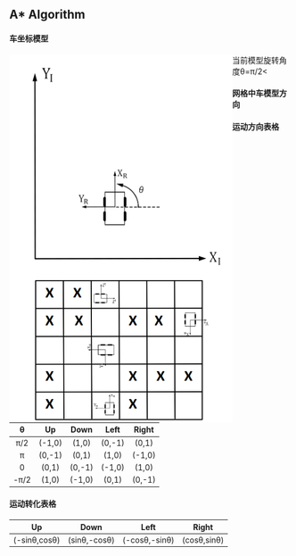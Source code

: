 ## A* Algorithm

#### 车坐标模型

<p float="left">
<img src="img/car_cor.jpg" align="left" width="400" height="400" alt="model"/> 

</P>   
<p>
 <img src="img/grid_car.png" align="left" width="400"/>  
 </p>
<p>
   当前模型旋转角度θ=π/2<
</P>


#### 网格中车模型方向  

 


#### 运动方向表格
|   θ    | Up    | Down   | Left  | Right |  
| :-----:|:-----:| :-----:|:-----:|:-----:|
|   π/2  |(-1,0) | (1,0)  | (0,-1)| (0,1) |
|   π    |(0,-1) | (0,1)  | (1,0) | (-1,0)|
|   0    | (0,1) | (0,-1) | (-1,0)| (1,0) |
|   -π/2 |(1,0)  | (-1,0) | (0,1) | (0,-1)|

#### 运动转化表格  
| Up    | Down   | Left  | Right |  
|:-----:| :-----:|:-----:|:-----:|
|(-sinθ,cosθ) | (sinθ,-cosθ)  | (-cosθ,-sinθ)| (cosθ,sinθ) |
